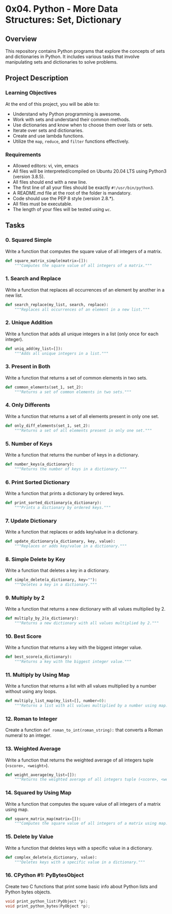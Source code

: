 # 0x04. Python - More Data Structures: Set, Dictionary

## Overview

This repository contains Python programs that explore the concepts of sets and dictionaries in Python. It includes various tasks that involve manipulating sets and dictionaries to solve problems.

## Project Description

### Learning Objectives

At the end of this project, you will be able to:

- Understand why Python programming is awesome.
- Work with sets and understand their common methods.
- Use dictionaries and know when to choose them over lists or sets.
- Iterate over sets and dictionaries.
- Create and use lambda functions.
- Utilize the `map`, `reduce`, and `filter` functions effectively.

### Requirements

- Allowed editors: vi, vim, emacs
- All files will be interpreted/compiled on Ubuntu 20.04 LTS using Python3 (version 3.8.5).
- All files should end with a new line.
- The first line of all your files should be exactly `#!/usr/bin/python3`.
- A README.md file at the root of the folder is mandatory.
- Code should use the PEP 8 style (version 2.8.*).
- All files must be executable.
- The length of your files will be tested using `wc`.

## Tasks

### 0. Squared Simple

Write a function that computes the square value of all integers of a matrix.

```python
def square_matrix_simple(matrix=[]):
    """Computes the square value of all integers of a matrix."""
```

### 1. Search and Replace

Write a function that replaces all occurrences of an element by another in a new list.

```python
def search_replace(my_list, search, replace):
    """Replaces all occurrences of an element in a new list."""
```

### 2. Unique Addition

Write a function that adds all unique integers in a list (only once for each integer).

```python
def uniq_add(my_list=[]):
    """Adds all unique integers in a list."""
```

### 3. Present in Both

Write a function that returns a set of common elements in two sets.

```python
def common_elements(set_1, set_2):
    """Returns a set of common elements in two sets."""
```

### 4. Only Differents

Write a function that returns a set of all elements present in only one set.

```python
def only_diff_elements(set_1, set_2):
    """Returns a set of all elements present in only one set."""
```

### 5. Number of Keys

Write a function that returns the number of keys in a dictionary.

```python
def number_keys(a_dictionary):
    """Returns the number of keys in a dictionary."""
```

### 6. Print Sorted Dictionary

Write a function that prints a dictionary by ordered keys.

```python
def print_sorted_dictionary(a_dictionary):
    """Prints a dictionary by ordered keys."""
```

### 7. Update Dictionary

Write a function that replaces or adds key/value in a dictionary.

```python
def update_dictionary(a_dictionary, key, value):
    """Replaces or adds key/value in a dictionary."""
```

### 8. Simple Delete by Key

Write a function that deletes a key in a dictionary.

```python
def simple_delete(a_dictionary, key=""):
    """Deletes a key in a dictionary."""
```

### 9. Multiply by 2

Write a function that returns a new dictionary with all values multiplied by 2.

```python
def multiply_by_2(a_dictionary):
    """Returns a new dictionary with all values multiplied by 2."""
```

### 10. Best Score

Write a function that returns a key with the biggest integer value.

```python
def best_score(a_dictionary):
    """Returns a key with the biggest integer value."""
```

### 11. Multiply by Using Map

Write a function that returns a list with all values multiplied by a number without using any loops.

```python
def multiply_list_map(my_list=[], number=0):
    """Returns a list with all values multiplied by a number using map."""
```

### 12. Roman to Integer

Create a function `def roman_to_int(roman_string):` that converts a Roman numeral to an integer.

### 13. Weighted Average

Write a function that returns the weighted average of all integers tuple (`<score>, <weight>`).

```python
def weight_average(my_list=[]):
    """Returns the weighted average of all integers tuple (<score>, <weight>)."""
```

### 14. Squared by Using Map

Write a function that computes the square value of all integers of a matrix using map.

```python
def square_matrix_map(matrix=[]):
    """Computes the square value of all integers of a matrix using map."""
```

### 15. Delete by Value

Write a function that deletes keys with a specific value in a dictionary.

```python
def complex_delete(a_dictionary, value):
    """Deletes keys with a specific value in a dictionary."""
```

### 16. CPython #1: PyBytesObject

Create two C functions that print some basic info about Python lists and Python bytes objects.

```c
void print_python_list(PyObject *p);
void print_python_bytes(PyObject *p);
```

